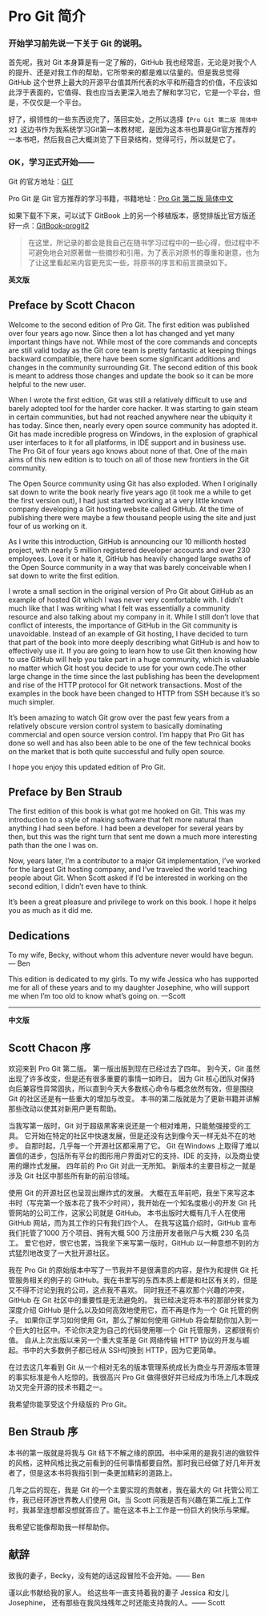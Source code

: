 # Pro Git 简介

### 开始学习前先说一下关于 Git 的说明。

首先呢，我对 Git 本身算是有一定了解的，GitHub 我也经常逛，无论是对我个人的提升、还是对我工作的帮助，它所带来的都是难以估量的。但是我总觉得 GitHub 这个世界上最大的开源平台值其所代表的水平和所蕴含的价值，不应该如此浮于表面的，它值得、我也应当去更深入地去了解和学习它，它是一个平台，但是，不仅仅是一个平台。

好了，纲领性的一些东西说完了，落回实处，之所以选择`【Pro Git 第二版 简体中文】`这边书作为我系统学习Git第一本教材呢，是因为这本书也算是Git官方推荐的一本书吧，然后我自己大概浏览了下目录结构，觉得可行，所以就是它了。

### OK，学习正式开始——

Git 的官方地址：[GIT](https://git-scm.com/)

Pro Git 是 Git 官方推荐的学习书籍，书籍地址：[Pro Git 第二版 简体中文](http://git-scm.com/book/zh/v2)

如果下载不下来，可以试下 GitBook 上的另一个移植版本，感觉排版比官方版还好一点：[GitBook-progit2](https://legacy.gitbook.com/book/bingohuang/progit2/details)

>在这里，所记录的都会是我自己在随书学习过程中的一些心得，但过程中不可避免地会对原著做一些摘抄和引用，为了表示对原书的尊重和谢意，也为了让这里看起来内容更充实一些，将原书的序言和前言摘录如下。



**英文版**

## Preface by Scott Chacon

Welcome to the second edition of Pro Git. The first edition was published over four years ago now. Since then a lot has changed and yet many important things have not. While most of the core commands and concepts are still valid today as the Git core team is pretty fantastic at keeping things backward compatible, there have been some significant additions and changes in the community surrounding Git. The second edition of this book is meant to address those changes and update the book so it can be more helpful to the new user.

When I wrote the first edition, Git was still a relatively difficult to use and barely adopted tool for the harder core hacker. It was starting to gain steam in certain communities, but had not reached anywhere near the ubiquity it has today. Since then, nearly every open source community has adopted it. Git has made incredible progress on Windows, in the explosion of graphical user interfaces to it for all platforms, in IDE support and in business use. The Pro Git of four years ago knows about none of that. One of the main aims of this new edition is to touch on all of those new frontiers in the Git community.

The Open Source community using Git has also exploded. When I originally sat down to write the book nearly five years ago (it took me a while to get the first version out), I had just started working at a very little known company developing a Git hosting website called GitHub. At the time of publishing there were maybe a few thousand people using the site and just four of us working on it.

As I write this introduction, GitHub is announcing our 10 millionth hosted project, with nearly 5 million registered developer accounts and over 230 employees. Love it or hate it, GitHub has heavily changed large swaths of the Open Source community in a way that was barely conceivable when I sat down to write the first edition.

I wrote a small section in the original version of Pro Git about GitHub as an example of hosted Git which I was never very comfortable with. I didn’t much like that I was writing what I felt was essentially a community resource and also talking about my company in it. While I still don’t love that conflict of interests, the importance of GitHub in the Git community is unavoidable. Instead of an example of Git hosting, I have decided to turn that part of the book into more deeply describing what GitHub is and how to effectively use it. If you are going to learn how to use Git then knowing how to use GitHub will help you take part in a huge community, which is valuable no matter which Git host you decide to use for your own code.The other large change in the time since the last publishing has been the development and rise of the HTTP protocol for Git network transactions. Most of the examples in the book have been changed to HTTP from SSH because it’s so much simpler.

It’s been amazing to watch Git grow over the past few years from a relatively obscure version control system to basically dominating commercial and open source version control. I’m happy that Pro Git has done so well and has also been able to be one of the few technical books on the market that is both quite successful and fully open source.

I hope you enjoy this updated edition of Pro Git.

## Preface by Ben Straub

The first edition of this book is what got me hooked on Git. This was my introduction to a style of making software that felt more natural than anything I had seen before. I had been a developer for several years by then, but this was the right turn that sent me down a much more interesting path than the one I was on.

Now, years later, I’m a contributor to a major Git implementation, I’ve worked for the largest Git hosting company, and I’ve traveled the world teaching people about Git. When Scott asked if I’d be interested in working on the second edition, I didn’t even have to think.

It’s been a great pleasure and privilege to work on this book. I hope it helps you as much as it did me.

## Dedications

To my wife, Becky, without whom this adventure never would have begun. — Ben

This edition is dedicated to my girls. To my wife Jessica who has supported me for all of these years and to my daughter Josephine, who will support me when I’m too old to know what’s going on. —Scott

---


**中文版**

## Scott Chacon 序

欢迎来到 Pro Git 第二版。 第一版出版到现在已经过去了四年。 到今天，Git 虽然出现了许多改变，但是还有很多重要的事情一如昨日。 因为 Git 核心团队对保持向后兼容性异常固执，所以直到今天大多数核心命令与概念依然有效，但是围绕 Git 的社区还是有一些重大的增加与改变。 本书的第二版就是为了更新书籍并讲解那些改动以使其对新用户更有帮助。

当我写第一版时，Git 对于超级黑客来说还是一个相对难用，只能勉强接受的工具。 它开始在特定的社区中快速发展，但是还没有达到像今天一样无处不在的地步。 自那时起，几乎每一个开源社区都采用了它。 Git 在Windows 上取得了难以置信的进步，包括所有平台的图形用户界面对它的支持、IDE 的支持，以及商业使用的爆炸式发展。 四年前的 Pro Git 对此一无所知。 新版本的主要目标之一就是涉及 Git 社区中那些所有新的前沿领域。

使用 Git 的开源社区也呈现出爆炸式的发展。 大概在五年前吧，我坐下来写这本书时（写完第一个版本花了我不少时间），我开始在一个知名度极小的开发 Git 托管网站的公司工作，这家公司就是 GitHub。 本书出版时大概有几千人在使用 GitHub 网站，而为其工作的只有我们四个人。 在我写这篇介绍时，GitHub 宣布我们托管了1000 万个项目、拥有大概 500 万注册开发者账户与大概 230 名员工。 爱它也好，恨它也罢，当我坐下来写第一版时，GitHub 以一种意想不到的方式猛烈地改变了一大批开源社区。

我在 Pro Git 的原始版本中写了一节我并不是很满意的内容，是作为和提供 Git 托管服务相关的例子的 GitHub。我在书里写的东西本质上都是和社区有关的，但是又不得不讨论到我的公司，这点我不喜欢。 同时我还不喜欢那个兴趣的冲突，GitHub 在 Git 社区中的重要性是无法避免的。 我已经决定将本书的那部分转变为深度介绍
GitHub 是什么以及如何高效地使用它，而不再是作为一个 Git 托管的例子。 如果你正学习如何使用 Git，那么了解如何使用 GitHub 将会帮助你加入到一个巨大的社区中。不论你决定为自己的代码使用哪一个 Git 托管服务，这都很有价值。 自从上次出版以来另一个重大变革是 Git 网络传输 HTTP 协议的开发与崛起。书中的大多数例子都已经从 SSH切换到 HTTP，因为它更简单。

在过去这几年看到 Git 从一个相对无名的版本管理系统成长为商业与开源版本管理的事实标准是令人吃惊的。我很高兴 Pro Git 做得很好并已经成为市场上几本既成功又完全开源的技术书籍之一。

我希望你能享受这个升级版的 Pro Git。

## Ben Straub 序

本书的第一版就是将我与 Git 结下不解之缘的原因。书中采用的是我引进的做软件的风格，这种风格比我之前看到的任何事情都要自然。那时我已经做了好几年开发者了，但是这本书将我指引到一条更加精彩的道路上。

几年之后的现在，我是 Git 的一个主要实现的贡献者，我在最大的 Git 托管公司工作，我已经环游世界教人们使用 Git。当 Scott 问我是否有兴趣在第二版上工作时，我甚至连想都没想就答应了。能在这本书上工作是一份巨大的快乐与荣耀。

我希望它能像帮助我一样帮助你。

## 献辞

致我的妻子，Becky，没有她的话这段冒险不会开始。—— Ben

谨以此书献给我的家人。 给这些年一直支持着我的妻子 Jessica 和女儿 Josephine， 还有那些在我风烛残年之时还能支持我的人。—— Scott
